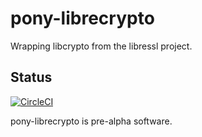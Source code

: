 # pony-librecrypto

Wrapping libcrypto from the libressl project.

## Status

[![CircleCI](https://circleci.com/gh/redvers/pony-librecrypto.svg?style=svg)](https://circleci.com/gh/redvers/pony-librecrypto)

pony-librecrypto is pre-alpha software.

